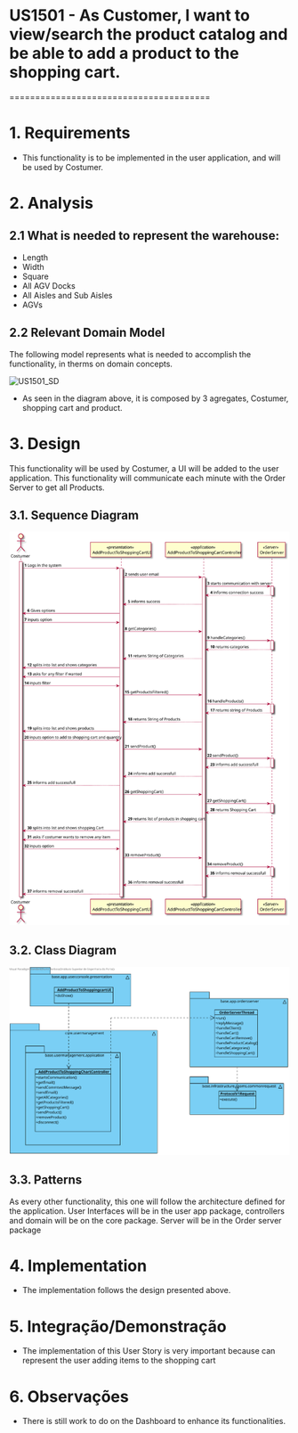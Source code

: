 # US1501 - As Customer, I want to view/search the product catalog and be able to add a product to the shopping cart.
=======================================

# 1. Requirements

* This functionality is to be implemented in the user application, and will be used by Costumer.


# 2. Analysis

## 2.1 What is needed to represent the warehouse:

* Length
* Width
* Square
* All AGV Docks
* All Aisles and Sub Aisles
* AGVs

## 2.2 Relevant Domain Model

The following model represents what is needed to accomplish the functionality, in therms on domain concepts.

![US1501_SD](US1501_DMexcerpt.svg)

* As seen in the diagram above, it is composed by 3 agregates, Costumer, shopping cart and product.

# 3. Design

This functionality will be used by Costumer, a UI will be added to the user application.
This functionality will communicate each minute with the Order Server to get all Products.

## 3.1. Sequence Diagram

![US2005_SD](US1501_SD.svg)

## 3.2. Class Diagram

![US2005_CD](US1501_CD.svg)

## 3.3. Patterns

As every other functionality, this one will follow the architecture defined for the application.
User Interfaces will be in the user app package, controllers and domain will be on the
core package. Server will be in the Order server package

# 4. Implementation

* The implementation follows the design presented above.

# 5. Integração/Demonstração

* The implementation of this User Story is very important because can represent the user adding items to the shopping cart
# 6. Observações

* There is still work to do on the Dashboard to enhance its functionalities.

